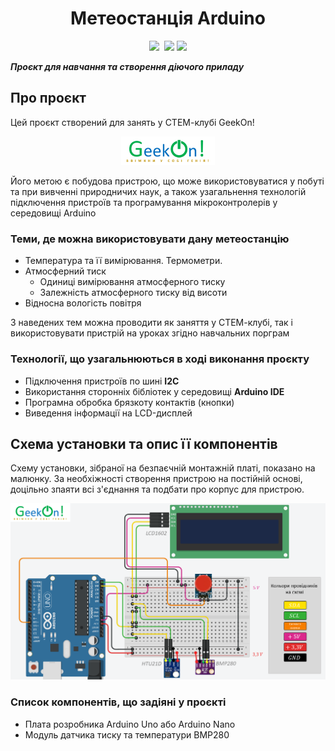 <!-- <h1 align="center"><a href="https://github.com/pavloeleva/Arduino-WeatherStation-BMP280-HTU21D-LCD1602/blob/main/README.md">Arduino-WeatherStation-BMP280-HTU21D-LCD1602</a></h1> -->
<h1 align="center">Метеостанція Arduino</h1>
<div id="badges_img" align="center">
  <a href=""><img src="https://img.shields.io/badge/STEM-education-blue" /></a>
  <img src="https://img.shields.io/badge/arduino-project-yellowgreen" alt=""/>
  <img src="https://img.shields.io/badge/arduino-learning-orange"/>  
  <img src="https://img.shields.io/badge/GeekOn!-STEM--club-green"/>
</div>
<p><strong><em>Проєкт для навчання та створення діючого приладу</em></strong></p>
<h2><strong>Про проєкт</strong></h2>
<p>Цей проєкт створений для занять у СТЕМ-клубі GeekOn!</p>
<div id="geekon_logo" align="center">
  <a href="https://github.com/pavloeleva/Arduino-WeatherStation-BMP280-HTU21D-LCD1602/blob/main/Uk-UA/README.md#%D0%BF%D1%80%D0%BE-%D0%BF%D1%80%D0%BE%D1%94%D0%BA%D1%82"><img width="150" src="https://github.com/pavloeleva/Arduino-WeatherStation-BMP280-HTU21D-LCD1602/blob/main/Uk-UA/IMG/logo_geekon.png" alt=""/></a>
</div>
<p>Його метою є побудова пристрою, що може використовуватися у побуті та при вивченні природничих наук, а також узагальнення технологій підключення пристроїв та програмування мікроконтролерів у середовищі Arduino</p>
<h3>Теми, де можна використовувати дану метеостанцію</h3>
<ul>
  <li>Температура та її вимірювання. Термометри.</li>
  <li>Атмосферний тиск
    <ul>
      <li>Одиниці вимірювання атмосферного тиску</li>
      <li>Залежність атмосферного тиску від висоти</li>
    </ul>
  </li>
  <li>Відносна вологість повітря</li>  
</ul>
<p>З наведених тем можна проводити як заняття у СТЕМ-клубі, так і використовувати пристрій на уроках згідно навчальних порграм</p>
<h3>Технології, що узагальнюються в ході виконання проєкту</h3>
<ul>
  <li>Підключення пристроїв по шині <strong>I2C</strong></li>
  <li>Використання сторонніх бібліотек у середовищі <strong>Arduino IDE</strong></li>
  <li>Програмна обробка брязкоту контактів (кнопки)</li>
  <li>Виведення інформації на LCD-дисплей</li>
</ul>
<h2>Схема установки та опис її компонентів</h2>
<p>Схему установки, зібраної на безпаєчній монтажній платі, показано на малюнку. За необхіжності створення пристрою на постійній основі, доцільно зпаяти всі з'єднання та подбати про корпус для пристрою.</p>
<img width="600" src="https://github.com/pavloeleva/Arduino-WeatherStation-BMP280-HTU21D-LCD1602/blob/main/Uk-UA/IMG/sheme.PNG" alt="Схема установки" />
<h3>Список компонентів, що задіяні у проєкті</h3>
<ul>
  <li>Плата розробника Arduino Uno або Arduino Nano</li>
  <li>Модуль датчика тиску та температури BMP280</li>
</ul>
